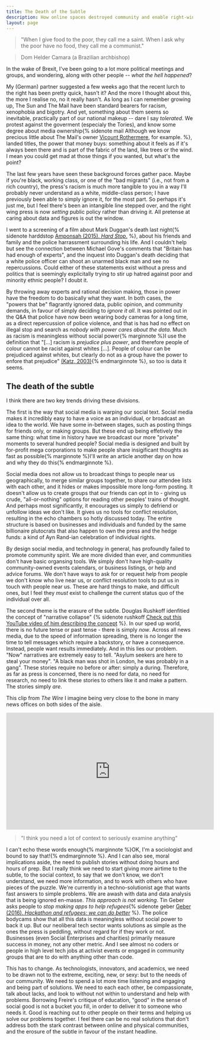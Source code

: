 ```yaml
---
title: The Death of the Subtle
description: How online spaces destroyed community and enable right-wing narratives
layout: page
---
```


> "When I give food to the poor, they call me a saint. When I ask why the poor have no food, they call me a communist."

> Dom Helder Camara (a Brazilian archbishop)

In the wake of Brexit, I've been going to a lot more political meetings and groups, and wondering, along with other people -- _what the hell happened_?

My (German) partner suggested a few weeks ago that the recent lurch to the right has been pretty quick, hasn't it? And the more I thought about this, the more I realise no, no it really hasn't. As long as I can remember growing up, The Sun and The Mail have been standard bearers for racism, xenophobia and bigotry. And yet, something about them seems so inevitable, practically part of our national makeup -- dare I say _tolerated_. We protest against the goverment (especialy the Tories), and know some degree about media ownership{% sidenote mail Although we know precious little about The Mail's owner [Vicount Rothermere](https://en.wikipedia.org/wiki/Jonathan_Harmsworth,_4th_Viscount_Rothermere), for example. %}, landed titles, the power that money buys: something about it feels as if it's always been there and is part of the fabric of the land, like trees or the wind. I mean you could get mad at those things if you wanted, but what's the point?

The last few years have seen these background forces gather pace. Maybe if you're black, working class, or one of the "bad migrants" (i.e., not from a rich country), the press's racism is much more tangible to you in a way I'll probably never understand as a white, middle-class person; I have previously been able to simply ignore it, for the most part. So perhaps it's just me, but I feel there's been an intangible line stepped over, and the right wing press is now _setting_ public policy rather than driving it. All pretense at caring about data and figures is out the window.

I went to a screening of a film about Mark Duggan's death last night{% sidenote harddstop [Amponsah (2015). _Hard Stop_.](https://www.theguardian.com/commentisfree/2016/jul/18/george-amponsah-the-hard-stop-2011-riots-black-british-men) %}, about his friends and family and the police harrassment surrounding his life. And I couldn't help but see the connection between Michael Gove's comments that "Britain has had enough of experts", and the inquest into Duggan's death deciding that a white police officer can shoot an unarmed black man and see no repercussions. Could either of these statements exist without a press and politics that is seemingly explicitally trying to stir up hatred against poor and minority ethnic people? I doubt it.

By throwing away experts and rational decision making, those in power have the freedom to do basically what they want. In both cases, the "powers that be" flagrantly ignored data, public opinion, and community demands, in favour of simply deciding to _ignore it all_. It was pointed out in the Q&A that police have now been wearing body cameras for a long time, as a direct repercussion of police violence, and that is has had no effect on illegal stop and search as _nobody with power cares about the data_. Much as racism is meaningless without social power{% marginnote %}I use the definition that "[...] racism is _prejudice plus power_, and therefore people of colour cannot be racist against whites [...]. People of colour can be prejudiced against whites, but clearly do not as a group have the power to enfore that prejudice" [(Katz, 2003)](https://books.google.co.uk/books?id=yoFHSXoofoQC&lpg=PA43&pg=PA52&redir_esc=y&hl=en#v=onepage&q&f=false){% endmarginnote %}, so too is data it seems.

## The death of the subtle

I think there are two key trends driving these divisions.

The first is the way that social media is warping our social text. Social media makes it incredibly easy to have a voice as an individual, or broadcast an idea to the world. We have some in-between stages, such as posting things for friends only, or making groups. But these end up being effetively the same thing: what time in history have we broadcast our more "private" moments to several hundred people? Social media is designed and built by for-profit mega corporations to make people share insigificant thoughts as fast as possible{% marginnote %}I'll write an article another day on how and why they do this{% endmarginnote %}.

Social media does not allow us to broadcast things to people near us geographically, to merge similar groups together, to share our attendee lists with each other, and it hides or makes impossible more long-form posting. It doesn't allow us to create groups that our friends can opt in to - giving us crude, "all-or-nothing" options for reading other peoples' trains of thought. And perhaps most significantly, it encourages us simply to defriend or unfollow ideas we don't like. It gives us no tools for conflict resolution, resulting in the echo chambers so hotly discussed today. The entire structure is based on businesses and individuals and funded by the same billionaire plutocrats that also happen to own the press and the hedge funds: a kind of Ayn Rand-ian celebration of individual rights.

By design social media, and technology in general, has profoundly failed to promote community spirit. We are more divided than ever, and communities don't have basic organsing tools. We simply don't have high-quality community-owned events calendars, or business listings, or help and advice forums. We don't have ways to ask for or request help from people we don't know who live near us, or conflict resolution tools to put us in touch with people near us. These are hard things to make, and difficult ones, but I feel they _must_ exist to challenge the current status quo of the individual over all.

The second theme is the erasure of the subtle. Douglas Rushkoff idenfitied the concept of "narrative collapse" {% sidenote rushkoff [Check out this YouTube video of him describing the concept](https://www.youtube.com/watch?v=HhmkiiyfwoM) %}. In our sped up world, there is no future tense or past tense - there is simply _now_. Across all news media, due to the speed of information spreading, there is no longer the time to tell messages which require a backstory, or have a consequence. Instead, people want results immediately. And in this lies our problem. "Now" narratives are extremely easy to tell. "Asylum seekers are here to steal your money". "A black man was shot in London, he was probably in a gang". These stories require no before or after: simply a during. Therefore, as far as press is concerned, there is no need for data, no need for research, no need to link these stories to others like it and make a pattern. The stories simply _are_.

This clip from _The Wire_ I imagine being very close to the bone in many news offices on both sides of the aisle.

<iframe width="560" height="315" src="https://www.youtube.com/embed/JGBn-alTPWA" frameborder="0" allowfullscreen></iframe>

> "I think you need a lot of context to seriously examine anything"

I can't echo these words enough{% marginnote %}OK, I'm a sociologist and bound to say that!{% endmarginnote %}. And I can also see, moral implications aside, the need to publish stories without doing hours and hours of prep. But I really think we need to start giving more airtime to the subtle, to the social context, to say that we don't know, we don't understand, we need more information, and to work with others who have pieces of the puzzle. We're currently in a techno-solutionist age that wants fast answers to simple problems. We are awash with data and data analysis that is being ignored en-masse. _This approach is not working_. Tin Geber asks people to _stop making apps to help refugees_{% sidenote geber [Geber (2016). _Hackathon and refugees: we can do better_](https://openmigration.org/en/op-ed/hackathon-and-refugees-we-can-do-better/) %}. The police bodycams show that all this data is meaningless without social power to back it up. But our neoliberal tech sector wants solutions as simple as the ones the press is peddling, without regard for if they work or not. Businesses (even Social Enterprises and charities) primarily measure success in money, not any other metric. And I see almost no coders or people in high level tech jobs at activist events or engaged in community groups that are to do with anything other than code.

This has to change. As technologists, innovators, and academics, we need to be drawn not to the extreme, exciting, new, or sexy: but to the needs of our community. We need to spend a lot more time listening and engaging and being part of solutions. We need to each each other, be compassionate, talk about lacks, and look to without not within to understand and help with problems. Borrowing Freire's critique of education, "good" in the sense of social good is not a bucket you fill, in order to deliver it to someone who needs it. Good is reaching out to other people on their terms and helping us solve our problems together. I feel there can be no real solutions that don't address both the stark contrast between online and physical communities, and the erosure of the subtle in favour of the instant headline.

